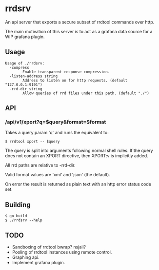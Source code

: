 # rrdsrv

An api server that exports a secure subset of rrdtool commands over http.

The main motivation of this server is to act as a grafana data source for a WIP
grafana plugin.

## Usage

```
Usage of ./rrdsrv:
  -compress
        Enable transparent response compression.
  -listen-address string
        Address to listen on for http requests. (default "127.0.0.1:9191")
  -rrd-dir string
        Allow queries of rrd files under this path. (default "./")
```

## API

### /api/v1/xport?q=$query&format=$format

Takes a query param 'q' and runs the equivalent to:

```
$ rrdtool xport -- $query
```

The query is split into arguments following normal shell rules.
If the query does not contain an XPORT directive, then XPORT:v is implicitly added.

All rrd paths are relative to -rrd-dir.

Valid format values are 'xml' and 'json' (the default).

On error the result is returned as plain text with an http error status code set.

## Building

```
$ go build
$ ./rrdsrv --help
```

## TODO

- Sandboxing of rrdtool bwrap? nsjail?
- Pooling of rrdtool instances using remote control.
- Graphing api.
- Implement grafana plugin.

